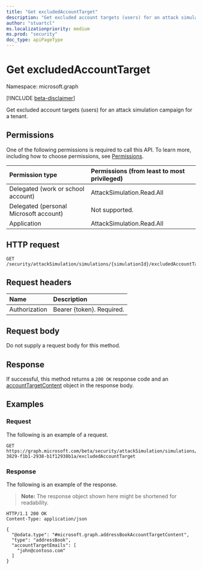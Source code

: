 ```yaml
---
title: "Get excludedAccountTarget"
description: "Get excluded account targets (users) for an attack simulation campaign for a tenant."
author: "stuartcl"
ms.localizationpriority: medium
ms.prod: "security"
doc_type: apiPageType
---
```


# Get excludedAccountTarget

Namespace: microsoft.graph

[!INCLUDE [beta-disclaimer](../../includes/beta-disclaimer.md)]

Get excluded account targets (users) for an attack simulation campaign for a tenant.

## Permissions

One of the following permissions is required to call this API. To learn more, including how to choose permissions, see [Permissions](/graph/permissions-reference).

| Permission type                        | Permissions (from least to most privileged) |
|:---------------------------------------|:--------------------------------------------|
| Delegated (work or school account)     | AttackSimulation.Read.All                   |
| Delegated (personal Microsoft account) | Not supported.                              |
| Application                            | AttackSimulation.Read.All                   |

## HTTP request

<!-- {
  "blockType": "ignored"
}
-->
``` http
GET /security/attackSimulation/simulations/{simulationId}/excludedAccountTarget
```

## Request headers

|Name|Description|
|:---|:---|
|Authorization|Bearer {token}. Required.|

## Request body

Do not supply a request body for this method.

## Response

If successful, this method returns a `200 OK` response code and an [accountTargetContent](../resources/accounttargetcontent.md) object in the response body.

## Examples

### Request

The following is an example of a request.


<!-- {
  "blockType": "request",
  "name": "get_excludedaccounttarget",
  "sampleKeys": ["f1b13829-3829-f1b1-2938-b1f12938b1a"]
}
-->
``` http
GET https://graph.microsoft.com/beta/security/attackSimulation/simulations/f1b13829-3829-f1b1-2938-b1f12938b1a/excludedAccountTarget
```
### Response


The following is an example of the response.

>**Note:** The response object shown here might be shortened for readability.
<!-- {
  "blockType": "response",
  "truncated": true,
  "@odata.type": "microsoft.graph.accountTargetContent"
}
-->
``` http
HTTP/1.1 200 OK
Content-Type: application/json

{
  "@odata.type": "#microsoft.graph.addressBookAccountTargetContent",
  "type": "addressBook",
  "accountTargetEmails": [
    "john@contoso.com"
  ]
}
```
